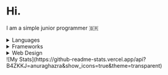 # Hi.
I am a simple junior programmer 🇧🇷

<details>
  <summary>Languages</summary>
  <img src="https://img.shields.io/badge/Python-161b22?style=for-the-badge&logo=Python&logoColor=white">
  <img src="https://img.shields.io/badge/JavaScript-161b22?style=for-the-badge&logo=javascript&logoColor=F7DF1E">
</details>
<details>
  <summary>Frameworks</summary>
  <img src="https://img.shields.io/badge/Django-161b22?style=for-the-badge&logo=django&logoColor=green">
</details>
<details>
  <summary>Web Design</summary>
  <img src="https://img.shields.io/badge/Figma-161b22?style=for-the-badge&logo=figma&logoColor=white">
  <img src="https://img.shields.io/badge/Lunacy-161b22?style=for-the-badge&logo=Lunacy&logoColor=189de7">
</details>
![My Stats](https://github-readme-stats.vercel.app/api?B4ZKKJ=anuraghazra&show_icons=true&theme=transparent)

